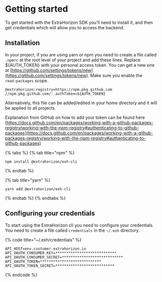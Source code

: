 # Getting started

To get started with the ExtraHorizon SDK you'll need to install it, and then get credentials which will allow you to access the backend.

## Installation <a href="#installation" id="installation"></a>

In your project, if you are using yarn or npm you need to create a file called `.npmrc` at the root level of your project and add these lines. Replace ${AUTH\_TOKEN} with your personal access token. You can get a new one at [https://github.com/settings/tokens/new](https://github.com/settings/tokens/new). Make sure you enable the `read:packages` scope.

```
@extrahorizon:registry=https://npm.pkg.github.com
//npm.pkg.github.com/:_authToken=${AUTH_TOKEN}
```

Alternatively, this file can be added/edited in your home directory and it will be applied to all projects.

Explanation from GitHub on how to add your token can be found here [https://docs.github.com/en/packages/working-with-a-github-packages-registry/working-with-the-npm-registry#authenticating-to-github-packages](https://docs.github.com/en/packages/working-with-a-github-packages-registry/working-with-the-npm-registry#authenticating-to-github-packages)

{% tabs %}
{% tab title="npm" %}
```
npm install @extrahorizon/exh-cli
```
{% endtab %}

{% tab title="yarn" %}
```
yarn add @extrahorizon/exh-cli
```
{% endtab %}
{% endtabs %}

## Configuring your credentials

To start using the ExtraHorizon cli you need to configure your credentials. You need to create a file called `credentials` in the `~/.exh` directory.

{% code title="~/.exh/credentials" %}
```
API_HOST=env.customer.extrahorizon.io
API_OAUTH_CONSUMER_KEY=****************************
API_OAUTH_CONSUMER_SECRET=****************************
API_OAUTH_TOKEN=****************************
API_OAUTH_TOKEN_SECRET=***************************
```
{% endcode %}
